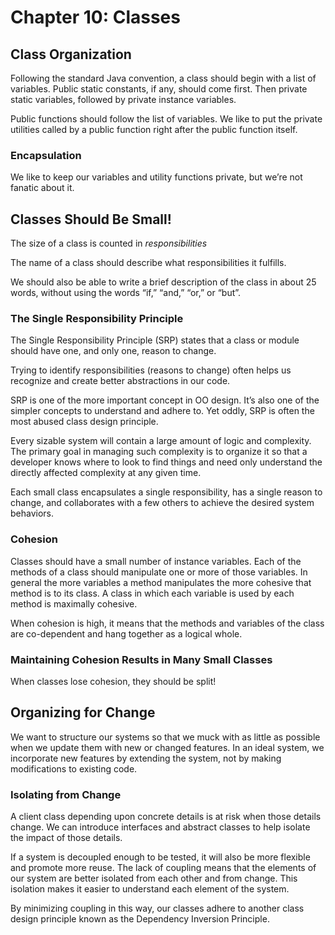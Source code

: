 # Chapter 10: Classes

## Class Organization

Following the standard Java convention, a class should begin with a list of variables. Public static constants, if any, should come first. Then private static variables, followed by private instance variables.

Public functions should follow the list of variables. We like to put the private utilities called by a public function right after the public function itself.

### Encapsulation

We like to keep our variables and utility functions private, but we’re not fanatic about it.

## Classes Should Be Small!

The size of a class is counted in _responsibilities_

The name of a class should describe what responsibilities it fulfills.

We should also be able to write a brief description of the class in about 25 words, without using the words “if,” “and,” “or,” or “but”.

### The Single Responsibility Principle

The Single Responsibility Principle (SRP) states that a class or module should have one, and only one, reason to change.

Trying to identify responsibilities (reasons to change) often helps us recognize and create better abstractions in our code.

SRP is one of the more important concept in OO design. It’s also one of the simpler concepts to understand and adhere to. Yet oddly, SRP is often the most abused class design principle.

Every sizable system will contain a large amount of logic and complexity. The primary goal in managing such complexity is to organize it so that a developer knows where to look to find things and need only understand the directly affected complexity at any given time.

Each small class encapsulates a single responsibility, has a single reason to change, and collaborates with a few others to achieve the desired system behaviors.

### Cohesion

Classes should have a small number of instance variables. Each of the methods of a class should manipulate one or more of those variables. In general the more variables a method manipulates the more cohesive that method is to its class. A class in which each variable is used by each method is maximally cohesive.

When cohesion is high, it means that the methods and variables of the class are co-dependent and hang together as a logical whole.

### Maintaining Cohesion Results in Many Small Classes

When classes lose cohesion, they should be split!

## Organizing for Change

We want to structure our systems so that we muck with as little as possible when we update them with new or changed features. In an ideal system, we incorporate new features by extending the system, not by making modifications to existing code.

### Isolating from Change

A client class depending upon concrete details is at risk when those details change. We can introduce interfaces and abstract classes to help isolate the impact of those details.

If a system is decoupled enough to be tested, it will also be more flexible and promote more reuse. The lack of coupling means that the elements of our system are better isolated from each other and from change. This isolation makes it easier to understand each element of the system.

By minimizing coupling in this way, our classes adhere to another class design principle known as the Dependency Inversion Principle.
